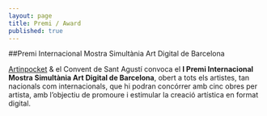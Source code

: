 ```yaml
---
layout: page
title: Premi / Award
published: true
---
```


##Premi Internacional Mostra Simultània Art Digital de Barcelona

[Artinpocket](http://www.artinpocket.cat/)  & el Convent de Sant Agustí convoca el **I Premi Internacional Mostra Simultània Art Digital de Barcelona**, obert a tots els artistes, tan nacionals com internacionals, que hi podran concórrer amb cinc obres per artista, amb l’objectiu de promoure i estimular la creació artística en format digital.